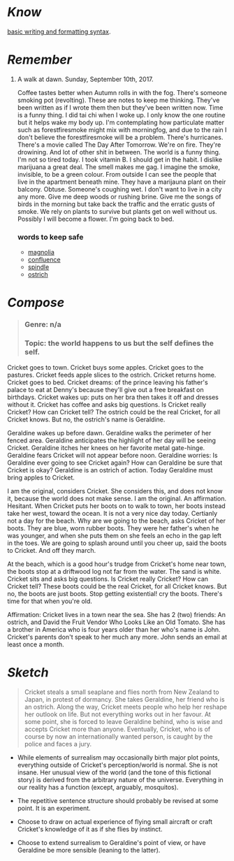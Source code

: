 # *Know*

[basic writing and formatting syntax](https://help.github.com/articles/basic-writing-and-formatting-syntax/).

# *Remember*

1. A walk at dawn.
    Sunday, September 10th, 2017.
    
    Coffee tastes better when Autumn rolls in with the fog. There's someone smoking pot (revolting). These are notes to keep me thinking. They've been written as if I wrote them then but they've been written now. Time is a funny thing. I did tai chi when I woke up. I only know the one routine but it helps wake my body up. I'm contemplating how particulate matter such as forestfiresmoke might mix with morningfog, and due to the rain I don't believe the forestfiresmoke will be a problem. There's hurricanes. There's a movie called The Day After Tomorrow. We're on fire. They're drowining. And lot of other shit in between. The world is a funny thing. I'm not so tired today. I took vitamin B. I should get in the habit. I dislike marijuana a great deal. The smell makes me gag. I imagine the smoke, invisible, to be a green colour. From outside I can see the people that live in the apartment beneath mine. They have a marijauna plant on their balcony. Obtuse. Someone's coughing wet. I don't want to live in a city any more. Give me deep woods or rushing brine. Give me the songs of birds in the morning but take back the traffic and the erratic gusts of smoke. We rely on plants to survive but plants get on well without us. Possibly I will become a flower. I'm going back to bed.
    
    ### words to keep safe
    - [magnolia](http://www.dictionary.com/browse/magnolia?s=t)
    - [confluence](http://www.dictionary.com/browse/confluence?s=t)
    - [spindle](http://www.dictionary.com/browse/spindle?s=t)
    - [ostrich](https://en.wikipedia.org/wiki/Common_ostrich)
   
    

# *Compose*

>### Genre: n/a
>### Topic: the world happens to us but the self defines the self.

Cricket goes to town. Cricket buys some apples. Cricket goes to the pastures. Cricket feeds apple slices to the ostrich. Cricket returns home. Cricket goes to bed. Cricket dreams: of the prince leaving his father's palace to eat at Denny's because they'll give out a free breakfast on birthdays. Cricket wakes up: puts on her bra then takes it off and dresses without it. Cricket has coffee and asks big questions. Is Cricket really Cricket? How can Cricket tell? The ostrich could be the real Cricket, for all Cricket knows. But no, the ostrich's name is Geraldine.

Geraldine wakes up before dawn. Geraldine walks the perimeter of her fenced area. Geraldine anticipates the highlight of her day will be seeing Cricket. Geraldine itches her knees on her favorite metal gate-hinge. Geraldine fears Cricket will not appear before noon. Geraldine worries: Is Geraldine ever going to see Cricket again? How can Geraldine be sure that Cricket is okay? Geraldine is an ostrich of action. Today Geraldine must bring apples to Cricket.

I am the original, considers Cricket. She considers this, and does not know it, because the world does not make sense. I am the original. An affirmation. Hesitant. When Cricket puts her boots on to walk to town, her boots instead take her west, toward the ocean. It is not a very nice day today. Certianly not a day for the beach. Why are we going to the beach, asks Cricket of her boots. They are blue, worn rubber boots. They were her father's when he was younger, and when she puts them on she feels an echo in the gap left in the toes. We are going to splash around until you cheer up, said the boots to Cricket. And off they march.

At the beach, which is a good hour's trudge from Cricket's home near town, the boots stop at a driftwood log not far from the water. The sand is white. Cricket sits and asks big questions. Is Cricket really Cricket? How can Cricket tell? These boots could be the real Cricket, for all Cricket knows. But no, the boots are just boots. Stop getting existential! cry the boots. There's time for that when you're old. 

Affirmation: Cricket lives in a town near the sea. She has 2 (two) friends: An ostrich, and David the Fruit Vendor Who Looks Like an Old Tomato. She has a brother in America who is four years older than her who's name is John. Cricket's parents don't speak to her much any more. John sends an email at least once a month.

# *Sketch*

>Cricket steals a small seaplane and flies north from New Zealand to Japan, in protest of dormancy. She takes Geraldine, her friend who is an ostrich. Along the way, Cricket meets people who help her reshape her outlook on life. But not everything works out in her favour. At some point, she is forced to leave Geraldine behind, who is wise and accepts Cricket more than anyone. Eventually, Cricket, who is of course by now an internationally wanted person, is caught by the police and faces a jury.

- While elements of surrealism may occasionally birth major plot points, everything outside of Cricket's perception/world is normal. She is not insane. Her unusual view of the world (and the tone of this fictional story) is derived from the arbitrary nature of the universe. Everything in our reality has a function (except, arguably, mosquitos).

- The repetitive sentence structure should probably be revised at some point. It is an experiment.
- Choose to draw on actual experience of flying small aircraft or craft Cricket's knowledge of it as if she flies by instinct.
- Choose to extend surrealism to Geraldine's point of view, or have Geraldine be more sensible (leaning to the latter).
